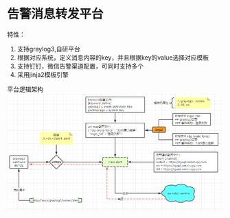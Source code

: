 # 告警消息转发平台
特性：
1. 支持graylog3,自研平台
2. 根据对应系统，定义消息内容的key，并且根据key的value选择对应模板
3. 支持钉钉，微信告警渠道配置，可同时支持多个
4. 采用jinja2模板引擎

平台逻辑架构
![](img/logic.png)

